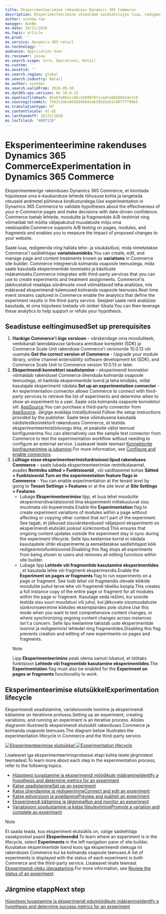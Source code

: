 ```yaml
---
title: Eksperimenteerimine rakenduses Dynamics 365 Commerce
description: Eksperimenteerimine võimaldab saidiehitajas luua, redigeerida ja hallata lehe paigutust ning sisukäsitlusi. Terviklik eksperimenteerimise tugi on lubatud e-kaubanduse lehtede ja lehel olevate üksuste jaoks.
author: sushma-rao
manager: AnnBe
ms.date: 10/21/2020
ms.topic: article
ms.prod: ''
ms.service: dynamics-365-retail
ms.technology: ''
audience: Application User
ms.reviewer: josaw
ms.search.scope: Core, Operations, Retail
ms.custom: ''
ms.assetid: ''
ms.search.region: global
ms.search.industry: Retail
ms.author: sushmar
ms.search.validFrom: 2020-09-30
ms.dyn365.ops.version: AX 10.0.13
ms.openlocfilehash: 85eb7a661cc66c42699797cca4fa6820941de7c0
ms.sourcegitcommit: 7592c2dec0428d56843ab395d2a52c89f77f99b5
ms.translationtype: HT
ms.contentlocale: et-EE
ms.lasthandoff: 10/22/2020
ms.locfileid: "4097135"
---
```

# <a name="experimentation-in-dynamics-365-commerce"></a><span data-ttu-id="f8be7-104">Eksperimenteerimine rakenduses Dynamics 365 Commerce</span><span class="sxs-lookup"><span data-stu-id="f8be7-104">Experimentation in Dynamics 365 Commerce</span></span>
<span data-ttu-id="f8be7-105">Eksperimenteerige rakenduses Dynamics 365 Commerce, et kinnitada hüpoteese oma e-kaubanduse lehtede tõhususe kohta ja langetada otsuseid andmetel põhineva kindlustundega.</span><span class="sxs-lookup"><span data-stu-id="f8be7-105">Use experimentation in Dynamics 365 Commerce to validate hypotheses about the effectiveness of your e-Commerce pages and make decisions with data-driven confidence.</span></span> <span data-ttu-id="f8be7-106">Commerce toetab lehtede, moodulite ja fragmentide A/B-testimist ning võimaldab teil mõõta väljapakutud muudatuste mõju oma veebisaidile.</span><span class="sxs-lookup"><span data-stu-id="f8be7-106">Commerce supports A/B testing on pages, modules, and fragments and enables you to measure the impact of proposed changes to your website.</span></span>

<span data-ttu-id="f8be7-107">Saate luua, redigeerida ning hallata lehe- ja sisukäsitlusi, mida nimetatakse Commerce'i saidiehitajas **variatsioonideks**.</span><span class="sxs-lookup"><span data-stu-id="f8be7-107">You can create, edit, and manage page and content treatments known as **variations** in Commerce site builder.</span></span> <span data-ttu-id="f8be7-108">Commerce integreerub kolmanda osapoole teenustega, mida saate kasutada eksperimentide loomiseks ja käsitluste määramiseks.</span><span class="sxs-lookup"><span data-stu-id="f8be7-108">Commerce integrates with third-party services that you can use to create experiments and treatment assignments.</span></span> <span data-ttu-id="f8be7-109">Commerce'is jäädvustatud reaalajas sündmuste vood võimaldavad teha analüüse, mis määravad eksperimendi tulemused kolmanda osapoole teenuses.</span><span class="sxs-lookup"><span data-stu-id="f8be7-109">Real-time event streams captured in Commerce enable the analytics that define the experiment results in the third-party service.</span></span> <span data-ttu-id="f8be7-110">Seejärel saate neid analüüse kasutada, et oma hüpoteesi toetada või ümber lükata.</span><span class="sxs-lookup"><span data-stu-id="f8be7-110">You can then leverage these analytics to help support or refute your hypothesis.</span></span>

## <a name="set-up-prerequisites"></a><span data-ttu-id="f8be7-111"> Seadistuse eeltingimused</span><span class="sxs-lookup"><span data-stu-id="f8be7-111">Set up prerequisites</span></span>
1. <span data-ttu-id="f8be7-112">**Hankige Commerce'i õige versioon** – värskendage oma mooduliteek, veebikanali laiendatavuse tarkvara arenduse komplekt (SDK) ja Commerce Scale Unit rakenduse Commerce'i versioonile 10.0.13 või uuemale.</span><span class="sxs-lookup"><span data-stu-id="f8be7-112">**Get the correct version of Commerce** - Upgrade your module library, online channel extensibility software development kit (SDK), and Commerce Scale Unit to Commerce version 10.0.13 or later.</span></span>
1. <span data-ttu-id="f8be7-113">**Eksperimendi konnektori seadistamine** – eksperimendi konnektor võimaldab rakendusel Commerce ühenduda kolmanda osapoole teenustega, et hankida eksperimentide loend ja teha kindlaks, millal kasutajale eksperimenti näidata.</span><span class="sxs-lookup"><span data-stu-id="f8be7-113">**Set up an experimentation connector** - An experimentation connector allows Commerce to connect with third-party services to retrieve the list of experiments and determine when to show an experiment to a user.</span></span> <span data-ttu-id="f8be7-114">Saate osta kolmanda osapoole konnektori siit: [AppSource](https://appsource.microsoft.com).</span><span class="sxs-lookup"><span data-stu-id="f8be7-114">You can purchase a third-party connector from [AppSource](https://appsource.microsoft.com).</span></span> <span data-ttu-id="f8be7-115">Järgige avaldaja installijuhiseid.</span><span class="sxs-lookup"><span data-stu-id="f8be7-115">Follow the setup instructions provided by the publisher.</span></span> <span data-ttu-id="f8be7-116">Saate teise võimalusena kasutada näidistestkonnektorit rakenduses Commerce, et testida eksperimenteerimistöövoogu ilma, et peaksite välist teenust konfigureerima.</span><span class="sxs-lookup"><span data-stu-id="f8be7-116">You can alternatively use the sample test connector from Commerce to test the experimentation workflow without needing to configure an external service.</span></span> <span data-ttu-id="f8be7-117">Lisateavet leiate teemast [Konnektorite konfigureerimine ja lubamine](e-commerce-extensibility/connectors.md).</span><span class="sxs-lookup"><span data-stu-id="f8be7-117">For more information, see [Configure and enable connectors](e-commerce-extensibility/connectors.md).</span></span> 
1. <span data-ttu-id="f8be7-118">**Lülitage sisse eksperimenteerimisfunktsiooni lipud rakenduses Commerce** – saate lubada eksperimenteerimise rentnikutasemel, avades **Rentniku sätted > Funktsioonid** , või saiditasemel kohas **Sätted > Funktsioonid**.</span><span class="sxs-lookup"><span data-stu-id="f8be7-118">**Turn on the experimentation feature flags in Commerce** - You can enable experimentation at the tenant level by going to **Tenant Settings > Features** or at the site level at **Site Settings > Features**.</span></span>
    - <span data-ttu-id="f8be7-119">Lubage **Eksperimenteerimise** lipp, et luua lehel moodulite eksperimendivariatsioonid ilma eksperimenti mittekuuluvat sisu muutmata või kopeerimata.</span><span class="sxs-lookup"><span data-stu-id="f8be7-119">Enable the **Experimentation** flag to create experiment variations of modules within a page without affecting or copying other content that isn't part of the experiment.</span></span> <span data-ttu-id="f8be7-120">See tagab, et jätkuvad sisuvärskendused väljaspool eksperimenti on eksperimendi elutsükli jooksul sünkroonitud.</span><span class="sxs-lookup"><span data-stu-id="f8be7-120">This ensures that ongoing content updates outside the experiment stay in sync during the experiment lifecycle.</span></span> <span data-ttu-id="f8be7-121">Selle lipu keelamise korral ei näidata kasutajatele ühtki eksperimente ja eemaldatakse saidiehitajast kõik redigeerimisfunktsioonid.</span><span class="sxs-lookup"><span data-stu-id="f8be7-121">Disabling this flag stops all experiments from being shown to users and removes all editing functions within site builder.</span></span>
    - <span data-ttu-id="f8be7-122">Lubage lipp **Lehtede või fragmentide kasutamine eksperimentides** , et kasutada lehte või fragmenti eksperimendis.</span><span class="sxs-lookup"><span data-stu-id="f8be7-122">Enable the **Experiment on pages or fragments** flag to run experiments on a page or fragment.</span></span> <span data-ttu-id="f8be7-123">See loob lehel või fragmendis olevate kõikide moodulite puhul terve lehe või fragmendi täieliku koopia.</span><span class="sxs-lookup"><span data-stu-id="f8be7-123">This creates a full instance copy of the entire page or fragment for all modules within the page or fragment.</span></span> <span data-ttu-id="f8be7-124">Kasutage seda režiimi, kui soovite testida sisu suuri muudatusi või juhul, kui jätkuvate sisumuudatuste sünkroniseerimine kõikides eksemplarides pole oluline.</span><span class="sxs-lookup"><span data-stu-id="f8be7-124">Use this mode when you want to test comprehensive content changes, or where synchronizing ongoing content changes across instances isn't a concern.</span></span> <span data-ttu-id="f8be7-125">Selle lipu keelamine takistab uute eksperimentide loomist ja redigeerimist lehtedel ning fragmentides.</span><span class="sxs-lookup"><span data-stu-id="f8be7-125">Disabling this flag prevents creation and editing of new experiments on pages and fragments.</span></span>
    > [!NOTE]
    > <span data-ttu-id="f8be7-126">Lipp **Eksperimenteerimine** peab olema samuti lubatud, et töötaks funktsioon **Lehtede või fragmentide kasutamine eksperimentides**.</span><span class="sxs-lookup"><span data-stu-id="f8be7-126">The **Experimentation** flag must also be enabled for the **Experiment on pages or fragments** functionality to work.</span></span>
    
## <a name="experimentation-lifecycle"></a><span data-ttu-id="f8be7-127">Eksperimenteerimise elutsükkel</span><span class="sxs-lookup"><span data-stu-id="f8be7-127">Experimentation lifecycle</span></span>
<span data-ttu-id="f8be7-128">Eksperimendi seadistamine, variatsioonide loomine ja eksperimendi käitamine on iteratiivne protsess.</span><span class="sxs-lookup"><span data-stu-id="f8be7-128">Setting up an experiment, creating variations, and running an experiment is an iterative process.</span></span> <span data-ttu-id="f8be7-129">Allolev diagramm illustreerib eksperimendi elutsüklit rakenduses Commerce ja kolmanda osapoole teenuses.</span><span class="sxs-lookup"><span data-stu-id="f8be7-129">The diagram below illustrates the experimentation lifecycle in Commerce and the third-party service.</span></span> 

<span data-ttu-id="f8be7-130">[ ![Eksperimenteerimise elutsükkel](./media/experimentation_lifecycle.svg) ](./media/experimentation_lifecycle.svg#lightbox)</span><span class="sxs-lookup"><span data-stu-id="f8be7-130">[ ![Experimentation lifecycle](./media/experimentation_lifecycle.svg) ](./media/experimentation_lifecycle.svg#lightbox)</span></span>

<span data-ttu-id="f8be7-131">Lisateavet iga eksperimenteerimisprotsessi etapi kohta leiate järgmistest teemadest.</span><span class="sxs-lookup"><span data-stu-id="f8be7-131">To learn more about each step in the experimentation process, refer to the following topics.</span></span>
- [<span data-ttu-id="f8be7-132">Hüpoteesi tuvastamine ja eksperimendi mõõdikute määramine</span><span class="sxs-lookup"><span data-stu-id="f8be7-132">Identify a hypothesis and determine metrics for an experiment</span></span>](experimentation-identify.md)
- [<span data-ttu-id="f8be7-133">Katse seadistamine</span><span class="sxs-lookup"><span data-stu-id="f8be7-133">Set up an experiment</span></span>](experimentation-setup.md)
- [<span data-ttu-id="f8be7-134">Katse ühendamine ja redigeerimine</span><span class="sxs-lookup"><span data-stu-id="f8be7-134">Connect and edit an experiment</span></span>](experimentation-connect-edit.md)
- [<span data-ttu-id="f8be7-135">Katse eelversioon ja avaldamine</span><span class="sxs-lookup"><span data-stu-id="f8be7-135">Preview and publish an experiment</span></span>](experimentation-preview-publish.md)
- [<span data-ttu-id="f8be7-136">Eksperimendi käitamine ja jälgimine</span><span class="sxs-lookup"><span data-stu-id="f8be7-136">Run and monitor an experiment</span></span>](experimentation-run-monitor.md)
- [<span data-ttu-id="f8be7-137">Variatsiooni soodustamine ja katse lõpuleviimine</span><span class="sxs-lookup"><span data-stu-id="f8be7-137">Promote a variation and complete an experiment</span></span>](experimentation-review-complete.md)

> [!NOTE]
> <span data-ttu-id="f8be7-138">Et saada teada, kus eksperiment elutsüklis on, valige saidiehitaja vasakpoolsel paanil **Eksperimendid**.</span><span class="sxs-lookup"><span data-stu-id="f8be7-138">To learn where an experiment is in the lifecycle, select **Experiments** in the left navigation pane of site builder.</span></span> <span data-ttu-id="f8be7-139">Kuvatakse eksperimentide loend koos iga eksperimendi olekuga nii rakenduses Commerce kui ka kolmanda osapoole teenuses.</span><span class="sxs-lookup"><span data-stu-id="f8be7-139">A list of experiments is displayed with the status of each experiment in both Commerce and the third-party service.</span></span> <span data-ttu-id="f8be7-140">Lisateavet leiate teemast [Eksperimendi oleku ülevaatamine](experimentation-status.md).</span><span class="sxs-lookup"><span data-stu-id="f8be7-140">For more information, see [Review the status of an experiment](experimentation-status.md).</span></span>

## <a name="next-step"></a><span data-ttu-id="f8be7-141">Järgmine etapp</span><span class="sxs-lookup"><span data-stu-id="f8be7-141">Next step</span></span>
[<span data-ttu-id="f8be7-142">Hüpoteesi tuvastamine ja eksperimendi edumõõdikute määramine</span><span class="sxs-lookup"><span data-stu-id="f8be7-142">Identify a hypothesis and determine success metrics for an experiment</span></span>](experimentation-identify.md) 
